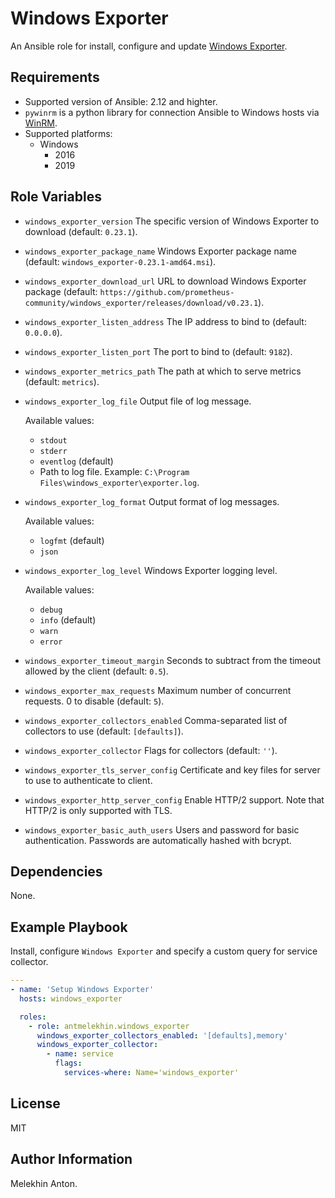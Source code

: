 Windows Exporter
================

An Ansible role for install, configure and update [Windows Exporter](https://github.com/prometheus-community/windows_exporter).

Requirements
------------

- Supported version of Ansible: 2.12 and highter.
- `pywinrm` is a python library for connection Ansible to Windows hosts via [WinRM](https://docs.ansible.com/ansible/latest/user_guide/windows_winrm.html).
- Supported platforms:
  - Windows
    - 2016
    - 2019

Role Variables
--------------

- `windows_exporter_version` The specific version of Windows Exporter to download (default: `0.23.1`).
- `windows_exporter_package_name` Windows Exporter package name (default: `windows_exporter-0.23.1-amd64.msi`).
- `windows_exporter_download_url` URL to download Windows Exporter package (default: `https://github.com/prometheus-community/windows_exporter/releases/download/v0.23.1`).
- `windows_exporter_listen_address` The IP address to bind to (default: `0.0.0.0`).
- `windows_exporter_listen_port` The port to bind to (default: `9182`).
- `windows_exporter_metrics_path` The path at which to serve metrics (default: `metrics`).
- `windows_exporter_log_file` Output file of log message.

  Available values:
  - `stdout`
  - `stderr`
  - `eventlog` (default)
  - Path to log file. Example: `C:\Program Files\windows_exporter\exporter.log`.

- `windows_exporter_log_format` Output format of log messages.

  Available values:
  - `logfmt` (default)
  - `json`

- `windows_exporter_log_level` Windows Exporter logging level.

  Available values:
  - `debug`
  - `info` (default)
  - `warn`
  - `error`

- `windows_exporter_timeout_margin` Seconds to subtract from the timeout allowed by the client (default: `0.5`).
- `windows_exporter_max_requests` Maximum number of concurrent requests. 0 to disable (default: `5`).
- `windows_exporter_collectors_enabled` Comma-separated list of collectors to use (default: `[defaults]`).
- `windows_exporter_collector` Flags for collectors (default: `''`).
- `windows_exporter_tls_server_config` Certificate and key files for server to use to authenticate to client.
- `windows_exporter_http_server_config` Enable HTTP/2 support. Note that HTTP/2 is only supported with TLS.
- `windows_exporter_basic_auth_users` Users and password for basic authentication. Passwords are automatically hashed with bcrypt.

Dependencies
------------

None.

Example Playbook
----------------

Install, configure `Windows Exporter` and specify a custom query for service collector.

  ```yaml
  ---
  - name: 'Setup Windows Exporter'
    hosts: windows_exporter

    roles:
      - role: antmelekhin.windows_exporter
        windows_exporter_collectors_enabled: '[defaults],memory'
        windows_exporter_collector:
          - name: service
            flags:
              services-where: Name='windows_exporter'
  ```

License
-------

MIT

Author Information
------------------

Melekhin Anton.
